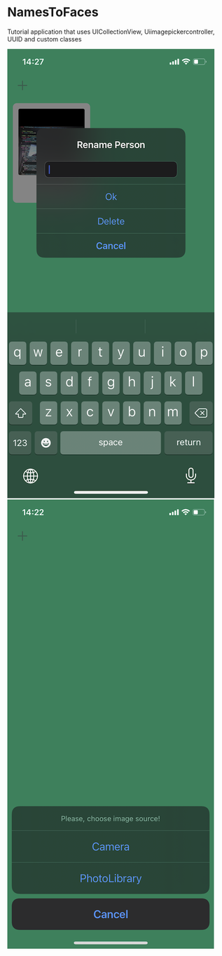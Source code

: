 # NamesToFaces

Tutorial application that uses UICollectionView, Uiimagepickercontroller, UUID and custom classes


![Screenshot001](https://github.com/ClearCut3000/NamesToFaces/blob/main/Screenshots/scr001.PNG?raw=true)
![Screenshot002](https://github.com/ClearCut3000/NamesToFaces/blob/main/Screenshots/scr002.PNG?raw=true)
